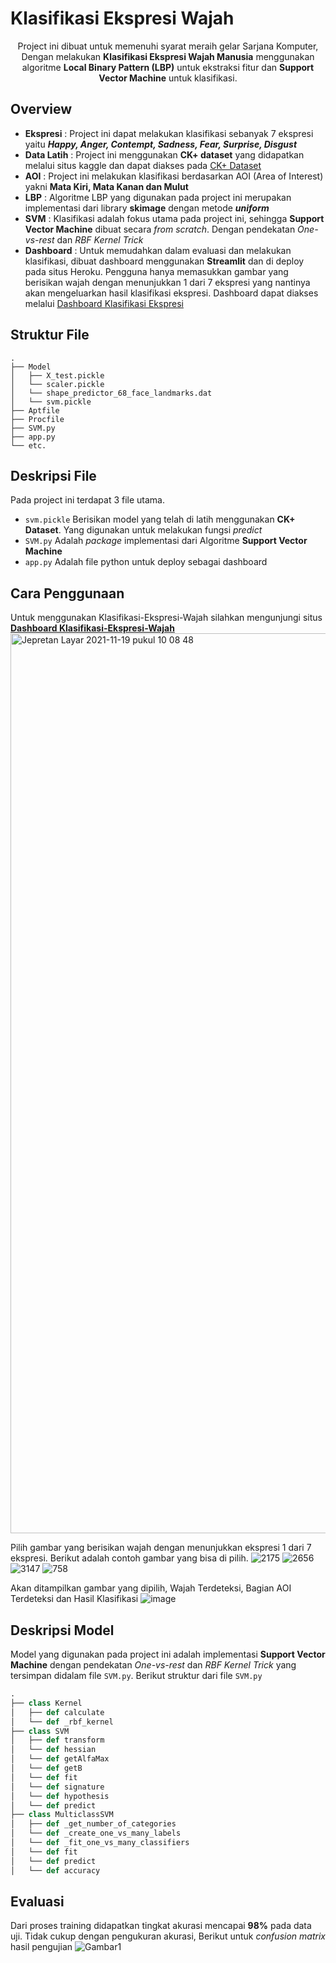 # Klasifikasi Ekspresi Wajah

<center>Project ini dibuat untuk memenuhi syarat meraih gelar Sarjana Komputer, Dengan melakukan <b>Klasifikasi Ekspresi Wajah Manusia</b> menggunakan algoritme <b>Local Binary Pattern (LBP)</b> untuk ekstraksi fitur dan <b>Support Vector Machine</b> untuk klasifikasi. </center>



## Overview


 - **Ekspresi** : Project ini dapat melakukan klasifikasi sebanyak 7 ekspresi yaitu ***Happy, Anger, Contempt, Sadness, Fear, Surprise, Disgust***
 - **Data Latih** : Project ini menggunakan **CK+ dataset** yang didapatkan melalui situs kaggle dan dapat diakses pada [CK+ Dataset](https://www.kaggle.com/shawon10/ckplus) 
 - **AOI** : Project ini melakukan klasifikasi berdasarkan AOI (Area of Interest) yakni **Mata Kiri, Mata Kanan dan Mulut**
 - **LBP** : Algoritme LBP yang digunakan pada project ini merupakan implementasi dari library **skimage** dengan metode ***uniform*** 
 - **SVM** : Klasifikasi adalah fokus utama pada project ini, sehingga **Support Vector Machine** dibuat secara *from scratch*. Dengan pendekatan *One-vs-rest* dan *RBF Kernel Trick*
 - **Dashboard** : Untuk memudahkan dalam evaluasi dan melakukan klasifikasi, dibuat dashboard menggunakan **Streamlit** dan di deploy pada situs Heroku. Pengguna hanya memasukkan gambar yang berisikan wajah dengan menunjukkan  1 dari 7 ekspresi yang nantinya akan mengeluarkan hasil klasifikasi ekspresi. 
 Dashboard dapat diakses melalui [Dashboard Klasifikasi Ekspresi](http://klasifikasi-ekspresi-wajah.herokuapp.com/)
 
## Struktur File

```
.
├── Model
│   ├── X_test.pickle
│   └── scaler.pickle
│   └── shape_predictor_68_face_landmarks.dat
│   └── svm.pickle
├── Aptfile
├── Procfile
├── SVM.py
├── app.py
└── etc.
```

## Deskripsi File

Pada project ini terdapat 3 file utama.

 - `svm.pickle` Berisikan model yang telah di latih menggunakan **CK+ Dataset**. Yang digunakan untuk melakukan fungsi *predict*
 - `SVM.py` Adalah *package* implementasi dari Algoritme **Support Vector Machine** 
 - `app.py` Adalah file python untuk deploy sebagai dashboard

## Cara Penggunaan

Untuk menggunakan Klasifikasi-Ekspresi-Wajah silahkan mengunjungi situs
[**Dashboard Klasifikasi-Ekspresi-Wajah**](http://klasifikasi-ekspresi-wajah.herokuapp.com/)
<img width="1440" alt="Jepretan Layar 2021-11-19 pukul 10 08 48" src="https://user-images.githubusercontent.com/66559322/142560107-32c05f39-4163-4a86-8f6d-d4352ad2a74a.png">

Pilih gambar yang berisikan wajah dengan menunjukkan ekspresi 1 dari 7 ekspresi. Berikut adalah contoh gambar yang bisa di pilih.
![2175](https://user-images.githubusercontent.com/66559322/142560187-25e0d354-0b4c-4e24-94c4-89f40fd18bfb.jpg)
![2656](https://user-images.githubusercontent.com/66559322/142560201-a32228fc-9b53-4a2c-9ffe-38a833d36856.jpg)
![3147](https://user-images.githubusercontent.com/66559322/142560222-529ca8bf-7990-4fbd-88a7-82eed4c9f8aa.jpg)
![758](https://user-images.githubusercontent.com/66559322/142560271-be3c7472-90a6-4add-b713-322d5802a2f6.jpg)


Akan ditampilkan gambar yang dipilih, Wajah Terdeteksi, Bagian AOI Terdeteksi dan Hasil Klasifikasi
![image](https://user-images.githubusercontent.com/66559322/142560618-533f79f8-596c-4f72-b48c-38fd8625b9c7.png)


## Deskripsi Model

Model yang digunakan pada project ini adalah implementasi **Support Vector Machine** dengan pendekatan *One-vs-rest* dan *RBF Kernel Trick* yang tersimpan didalam file `SVM.py`. 
Berikut struktur dari  file `SVM.py`
```python
.
├── class Kernel
│   ├── def calculate
│   └── def _rbf_kernel
├── class SVM
│   ├── def transform
│   └── def hessian
│   └── def getAlfaMax
│   └── def getB
│   └── def fit
│   └── def signature
│   └── def hypothesis
│   └── def predict
├── class MulticlassSVM
│   ├── def _get_number_of_categories
│   └── def _create_one_vs_many_labels
│   └── def _fit_one_vs_many_classifiers
│   └── def fit
│   └── def predict
│   └── def accuracy
```

## Evaluasi

Dari proses training didapatkan tingkat akurasi mencapai **98%** pada data uji. 
Tidak cukup dengan pengukuran akurasi, Berikut untuk *confusion matrix* hasil pengujian
![Gambar1](https://user-images.githubusercontent.com/66559322/142560732-7cf06321-d5ff-45c7-9d40-26ae58e86618.jpg)
